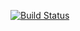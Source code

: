 [![Build Status](https://travis-ci.org/sosik/ps-cms-devel.svg?branch=master)](https://travis-ci.org/sosik/ps-cms-devel)
